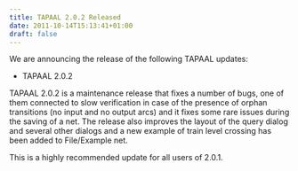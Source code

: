 ```yaml
---
title: TAPAAL 2.0.2 Released 
date: 2011-10-14T15:13:41+01:00
draft: false
---
```


We are announcing the release of the following TAPAAL updates:

 - TAPAAL 2.0.2

TAPAAL 2.0.2 is a maintenance release that fixes a number of bugs, one of them connected to slow verification in case of the presence of orphan transitions (no input and no output arcs) and it fixes some rare issues during the saving of a net. The release also improves the layout of the query dialog and several other dialogs and a new example of train level crossing has been added to File/Example net.

This is a highly recommended update for all users of 2.0.1.